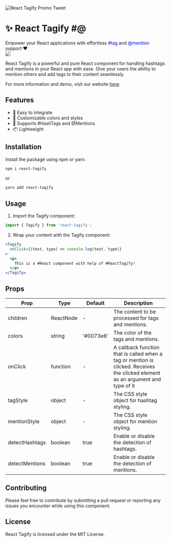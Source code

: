 ![React Tagify Promo Tweet](https://github.com/cinaaaa/react-tagify/blob/refactor/new/packages/site/src/assets/promo-tweet.png)
# ✨ React Tagify #️@
Empower your React applications with effortless <span style="color: blue">#tag</span> and  <span style="color: blue">@mention</span> support ❤️
<br />
<img src="https://img.shields.io/github/package-json/v/cinaaaa/react-tagify/master?color=green&label=Version&style=flat-square"/>

React Tagify is a powerful and pure React component for handling hashtags and mentions in your React app with ease. Give your users the ability to mention others and add tags to their content seamlessly.

For more information and demo, visit our website [here](https://react-tagify-site.vercel.app).

## Features

- 🚀 Easy to integrate
- 🎨 Customizable colors and styles
- 🔗 Supports #HashTags and @Mentions
- 📦 Lightweight

## Installation

Install the package using npm or yarn:

```bash
npm i react-tagify
```

or 

```bash
yarn add react-tagify
```
## Usage

1. Import the Tagify component:

```js
import { Tagify } from 'react-tagify';
```

2. Wrap your content with the Tagify component:

```jsx
<Tagify
  onClick={(text, type) => console.log(text, type)}
>
  <p>
    This is a #React component with help of #ReactTagify!
  </p>
</Tagify>
```

## Props

| Prop           | Type     | Default | Description                                                       |
|----------------|----------|---------|-------------------------------------------------------------------|
| children       | ReactNode |   -     | The content to be processed for tags and mentions.                |
| colors         | string   | '#0073e6' | The color of the tags and mentions.                               |
| onClick        | function |   -     | A callback function that is called when a tag or mention is clicked. Receives the clicked element as an argument and type of it |
| tagStyle       | object   |   -     | The CSS style object for hashtag styling.                         |
| mentionStyle   | object   |   -     | The CSS style object for mention styling.                         |
| detectHashtags | boolean  |  true   | Enable or disable the detection of hashtags.                      |
| detectMentions | boolean  |  true   | Enable or disable the detection of mentions.                      |


## Contributing
Please feel free to contribute by submitting a pull request or reporting any issues you encounter while using this component.

## License
React Tagify is licensed under the MIT License.